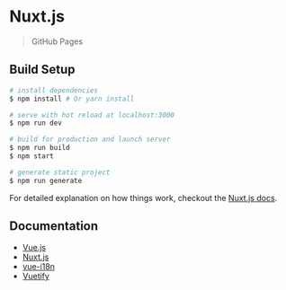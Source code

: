 # Nuxt.js

> GitHub Pages

## Build Setup

``` bash
# install dependencies
$ npm install # Or yarn install

# serve with hot reload at localhost:3000
$ npm run dev

# build for production and launch server
$ npm run build
$ npm start

# generate static project
$ npm run generate
```

For detailed explanation on how things work, checkout the [Nuxt.js docs](https://github.com/nuxt/nuxt.js).

## Documentation

- [Vue.js](https://vuejs.org/v2/api/)
- [Nuxt.js](https://nuxtjs.org/api/)
- [vue-i18n](https://kazupon.github.io/vue-i18n/en/)
- [Vuetify](https://vuetifyjs.com/)
